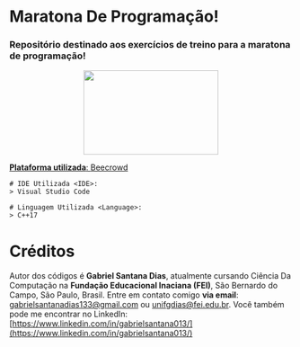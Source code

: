 # Maratona De Programação!

### Repositório destinado aos exercícios de treino para a maratona de programação!


<p align="center">
<a href="https://www.beecrowd.com.br">
<img  width="240"  height="150"  src="https://resources.beecrowd.com.br/judge/img/5.0/logo-beecrowd.png?1635097036">
</p>


**Plataforma utilizada**: <a href="https://judge.beecrowd.com/pt"> Beecrowd</a>

```
# IDE Utilizada <IDE>:
> Visual Studio Code

# Linguagem Utilizada <Language>:
> C++17
```
# Créditos

Autor dos códigos é **Gabriel Santana Dias**, atualmente cursando Ciência Da Computação na **Fundação Educacional Inaciana (FEI)**, São Bernardo do Campo, São Paulo, Brasil.
Entre em contato comigo **via email**: [gabrielsantanadias133@gmail.com](mailto:gabrielsantanadias133@gmail.com) ou [unifgdias@fei.edu.br](unifgdias@fei.edu.br).
Você também pode me encontrar no LinkedIn: [https://www.linkedin.com/in/gabrielsantana013/](https://www.linkedin.com/in/gabrielsantana013/)
